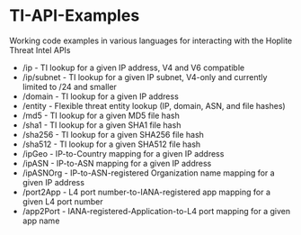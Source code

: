 # TI-API-Examples

Working code examples in various languages for interacting with the Hoplite Threat Intel APIs

* /ip - TI lookup for a given IP address, V4 and V6 compatible
* /ip/subnet - TI lookup for a given IP subnet, V4-only and currently limited to /24 and smaller
* /domain - TI lookup for a given IP address
* /entity - Flexible threat entity lookup (IP, domain, ASN, and file hashes)
* /md5 - TI lookup for a given MD5 file hash
* /sha1 - TI lookup for a given SHA1 file hash
* /sha256 - TI lookup for a given SHA256 file hash
* /sha512 - TI lookup for a given SHA512 file hash
* /ipGeo - IP-to-Country mapping for a given IP address
* /ipASN - IP-to-ASN mapping for a given IP address
* /ipASNOrg - IP-to-ASN-registered Organization name mapping for a given IP address
* /port2App - L4 port number-to-IANA-registered app mapping for a given L4 port number
* /app2Port - IANA-registered-Application-to-L4 port mapping for a given app name
